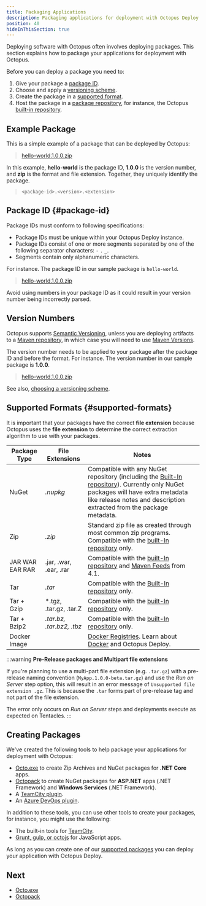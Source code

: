 ```yaml
---
title: Packaging Applications
description: Packaging applications for deployment with Octopus Deploy.
position: 40
hideInThisSection: true
---
```


Deploying software with Octopus often involves deploying packages. This section explains how to package your applications for deployment with Octopus.

Before you can deploy a package you need to:

1. Give your package a [package ID](#package-id).
1. Choose and apply a [versioning scheme](/docs/packaging-applications/versioning.md).
1. Create the package in a [supported format](#supported-formats).
1. Host the package in a [package repository](/docs/packaging-applications/package-repositories/index.md), for instance, the Octopus [built-in repository](/docs/packaging-applications/package-repositories/built-in-repository/index.md).

## Example Package

This is a simple example of a package that can be deployed by Octopus:

> [hello-world.1.0.0.zip](https://octopus.com/images/docs/hello-world.1.0.0.zip)

In this example, **hello-world** is the package ID, **1.0.0** is the version number, and **zip** is the format and file extension. Together, they uniquely identify the package.

> `<package-id>.<version>.<extension>`

## Package ID {#package-id}

Package IDs must conform to following specifications:

- Package IDs must be unique within your Octopus Deploy instance.
- Package IDs consist of one or more segments separated by one of the following separator characters: `-` `.` `_`.
- Segments contain only alphanumeric characters.

For instance. The package ID in our sample package is `hello-world`.

> [hello-world.1.0.0.zip](https://octopus.com/images/docs/hello-world.1.0.0.zip)

Avoid using numbers in your package ID as it could result in your version number being incorrectly parsed.

## Version Numbers

Octopus supports [Semantic Versioning](http://semver.org/), unless you are deploying artifacts to a [Maven repository](/docs/packaging-applications/package-repositories/maven-feeds.md), in which case you will need to use [Maven Versions](https://octopus.com/blog/maven-versioning-explained).

The version number needs to be applied to your package after the package ID and before the format. For instance. The version number in our sample package is **1.0.0**.

> [hello-world.1.0.0.zip](https://octopus.com/images/docs/hello-world.1.0.0.zip)

See also, [choosing a versioning scheme](/docs/packaging-applications/versioning.md).

## Supported Formats {#supported-formats}

It is important that your packages have the correct **file extension** because Octopus uses the **file extension** to determine the correct extraction algorithm to use with your packages.

| Package Type          | File Extensions           | Notes                                    |
| --------------------- | ------------------------- | ---------------------------------------- |
| NuGet        | *.nupkg*                   | Compatible with any NuGet repository (including the [Built-In repository](/docs/packaging-applications/package-repositories/built-in-repository/pushing-packages-to-the-built-in-repository.md)). Currently only NuGet packages will have extra metadata like release notes and description extracted from the package metadata. |
| Zip          | *.zip*                     | Standard zip file as created through most common zip programs. Compatible with the [built-In repository](/docs/packaging-applications/package-repositories/built-in-repository/pushing-packages-to-the-built-in-repository.md) only. |
| JAR WAR EAR RAR | .jar, .war, .ear, .rar  | Compatible with the [built-In repository](/docs/packaging-applications/package-repositories/built-in-repository/pushing-packages-to-the-built-in-repository.md) and [Maven Feeds](/docs/packaging-applications/package-repositories/maven-feeds.md) from 4.1. |
| Tar          | *.tar*                   | Compatible with the [Built-In repository](/docs/packaging-applications/package-repositories/built-in-repository/pushing-packages-to-the-built-in-repository.md) only. |
| Tar + Gzip   | *.tgz, .tar.gz, .tar.Z | Compatible with the [built-In repository](/docs/packaging-applications/package-repositories/built-in-repository/pushing-packages-to-the-built-in-repository.md) only. |                                          |
| Tar + Bzip2  | *.tar.bz, .tar.bz2, .tbz* | Compatible with the [built-In repository](/docs/packaging-applications/package-repositories/built-in-repository/pushing-packages-to-the-built-in-repository.md) only. |                                          |
| Docker Image |                            | [Docker Registries](/docs/packaging-applications/package-repositories/docker-registries/index.md). Learn about [Docker](/docs/deployment-examples/docker-containers/index.md) and Octopus Deploy. |

:::warning
**Pre-Release packages and Multipart file extensions**

If you're planning to use a multi-part file extension (e.g. `.tar.gz`) with a pre-release naming convention (`MyApp.1.0.0-beta.tar.gz`) and use the *Run on Server* step option, this will result in an error message of `Unsupported file extension .gz`. This is because the `.tar` forms part of pre-release tag and not part of the file extension.

The error only occurs on *Run on Server* steps and deployments execute as expected on Tentacles.
:::

## Creating Packages

We've created the following tools to help package your applications for deployment with Octopus:

 - [Octo.exe](/docs/packaging-applications/creating-packages/octo.exe.md) to create Zip Archives and NuGet packages for **.NET Core** apps.
 - [Octopack](/docs/packaging-applications/creating-packages/octopack.md) to create NuGet packages for **ASP.NET** apps (.NET Framework) and **Windows Services** (.NET Framework).
 - A [TeamCity plugin](/docs/api-and-integration/teamcity.md).
 - An [Azure DevOps plugin](/docs/api-and-integration/tfs-azure-devops/using-octopus-extension/index.md).

In addition to these tools, you can use other tools to create your packages, for instance, you might use the following:

 - The built-in tools for [TeamCity](https://blog.jetbrains.com/teamcity/2010/02/artifact-packaging-with-teamcity/).
 - [Grunt, gulp, or octojs](/docs/deployment-examples/node-on-linux-deployments/create-and-push-node.js-project.md) for JavaScript apps.

As long as you can create one of our [supported packages](/docs/packaging-applications/index.md#supported-formats) you can deploy your application with Octopus Deploy.

## Next

 - [Octo.exe](/docs/packaging-applications/creating-packages/octo.exe.md)
 - [Octopack](/docs/packaging-applications/creating-packages/octopack.md)
